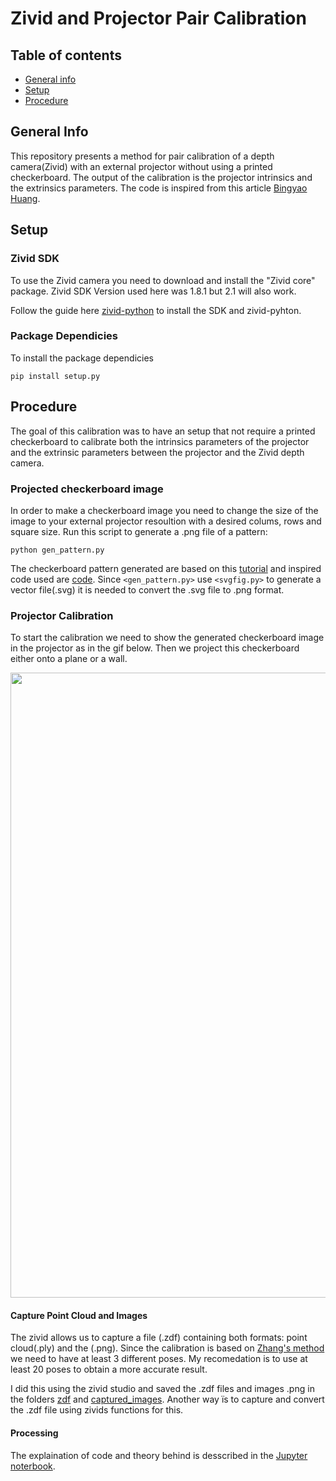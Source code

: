 # Zivid and Projector Pair Calibration
## Table of contents
* [General info](#general-info)
* [Setup](#setup)
* [Procedure](#procedure)
## General Info
This repository presents a method for pair calibration of a depth camera(Zivid) with an external projector without using a printed checkerboard. The output of the calibration is the projector intrinsics and the extrinsics parameters. The code is inspired from this article [Bingyao Huang](https://bingyaohuang.github.io/Calibrate-Kinect-and-projector/).
## Setup
### Zivid SDK
To use the Zivid camera you need to download and install the "Zivid core" package. Zivid SDK Version used here was 1.8.1 but 2.1 will also work.

Follow the guide here [zivid-python](https://github.com/zivid/zivid-python) to install the SDK and zivid-pyhton.
### Package Dependicies
To install the package dependicies
```
pip install setup.py
```
## Procedure
The goal of this calibration was to have an setup that not require a printed checkerboard to calibrate both the intrinsics parameters of the projector and the extrinsic parameters between the projector and the Zivid depth camera.
### Projected checkerboard image
In order to make a checkerboard image you need to change the size of the image to your external projector resoultion with a desired colums, rows and square size.
Run this script to generate a .png file of a pattern:
```
python gen_pattern.py
```
The checkerboard pattern generated are based on this [tutorial](https://docs.opencv.org/master/da/d0d/tutorial_camera_calibration_pattern.html) and inspired code used are [code](https://github.com/opencv/opencv/blob/master/doc/pattern_tools/gen_pattern.py). Since `<gen_pattern.py>` use `<svgfig.py>` to generate a vector file(.svg) it is needed to convert the .svg file to .png format.
### Projector Calibration
To start the calibration we need to show the generated checkerboard image in the projector as in the gif below. Then we project this checkerboard either onto a plane or a wall. 

<img src="https://github.com/eivindtn/TPK4560-Specalization-Project/blob/main/images/gif_setup.gif" width="1000">

#### Capture Point Cloud and Images
The zivid allows us to capture a file (.zdf) containing both formats: point cloud(.ply) and the (.png). Since the calibration is based on [Zhang's method](https://docs.opencv.org/2.4/modules/calib3d/doc/camera_calibration_and_3d_reconstruction.html#calibratecamera) we need to have at least 3 different poses. My recomedation is to use at least 20 poses to obtain a more accurate result.

I did this using the zivid studio and saved the .zdf files and images .png in the folders [zdf](https://github.com/eivindtn/TPK4560-Specalization-Project/tree/main/projector-calibration/zdf) and [captured_images](https://github.com/eivindtn/TPK4560-Specalization-Project/tree/main/projector-calibration/captured_images). Another way ïs to capture and convert the .zdf file using zivids functions for this. 

#### Processing
The explaination of code and theory behind is desscribed in the [Jupyter noterbook](https://github.com/eivindtn/TPK4560-Specalization-Project/blob/main/projector-calibration/Zivid_Paired_Projector_Calibration.ipynb).